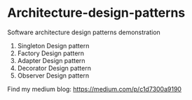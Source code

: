 # Architecture-design-patterns

Software architecture design patterns demonstration

1. Singleton Design pattern
2. Factory Design pattern
3. Adapter Design pattern
4. Decorator Design pattern
5. Observer Design pattern

Find my medium blog: https://medium.com/p/c1d7300a9190

